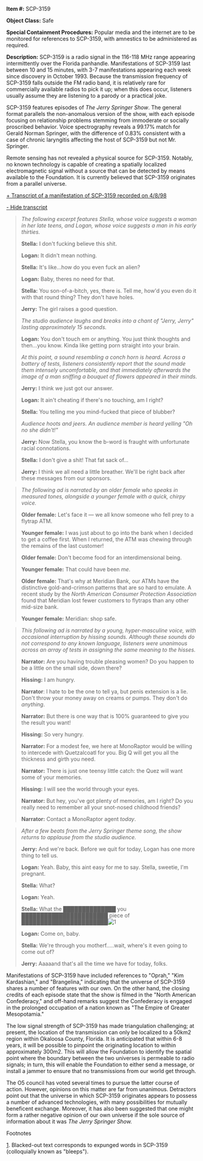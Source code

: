 **Item #:** SCP-3159

**Object Class:** Safe

**Special Containment Procedures:** Popular media and the internet are to be monitored for references to SCP-3159, with amnestics to be administered as required.

**Description:** SCP-3159 is a radio signal in the 116-118 MHz range appearing intermittently over the Florida panhandle. Manifestations of SCP-3159 last between 10 and 15 minutes, with 3-7 manifestations appearing each week since discovery in October 1993. Because the transmission frequency of SCP-3159 falls outside the FM radio band, it is relatively rare for commercially available radios to pick it up; when this does occur, listeners usually assume they are listening to a parody or a practical joke.

SCP-3159 features episodes of _The Jerry Springer Show_. The general format parallels the non-anomalous version of the show, with each episode focusing on relationship problems stemming from immoderate or socially proscribed behavior. Voice spectrography reveals a 99.17% match for Gerald Norman Springer, with the difference of 0.83% consistent with a case of chronic laryngitis affecting the host of SCP-3159 but not Mr. Springer.

Remote sensing has not revealed a physical source for SCP-3159. Notably, no known technology is capable of creating a spatially localized electromagnetic signal without a source that can be detected by means available to the Foundation. It is currently believed that SCP-3159 originates from a parallel universe.

[+ Transcript of a manifestation of SCP-3159 recorded on 4/8/98](javascript:;)

[\- Hide transcript](javascript:;)

> _The following excerpt features Stella, whose voice suggests a woman in her late teens, and Logan, whose voice suggests a man in his early thirties._
> 
> **Stella:** I don't fucking believe this shit.
> 
> **Logan:** It didn't mean nothing.
> 
> **Stella:** It's like…how do you even fuck an alien?
> 
> **Logan:** Baby, theres no need for that.
> 
> **Stella:** You son-of-a-bitch, yes, there is. Tell me, how'd you even do it with that round thing? They don't have holes.
> 
> **Jerry:** The girl raises a good question.
> 
> _The studio audience laughs and breaks into a chant of "Jerry, Jerry" lasting approximately 15 seconds._
> 
> **Logan:** You don't touch em or anything. You just think thoughts and then…you know. Kinda like getting porn straight into your brain.
> 
> _At this point, a sound resembling a conch horn is heard. Across a battery of tests, listeners consistently report that the sound made them intensely uncomfortable, and that immediately afterwards the image of a man sniffing a bouquet of flowers appeared in their minds._
> 
> **Jerry:** I think we just got our answer.
> 
> **Logan:** It ain't cheating if there's no touching, am I right?
> 
> **Stella:** You telling me you mind-fucked that piece of blubber?
> 
> _Audience hoots and jeers. An audience member is heard yelling "Oh no she didn't!"_
> 
> **Jerry:** Now Stella, you know the b-word is fraught with unfortunate racial connotations.
> 
> **Stella:** I don't give a shit! That fat sack of…
> 
> **Jerry:** I think we all need a little breather. We'll be right back after these messages from our sponsors.

> _The following ad is narrated by an older female who speaks in measured tones, alongside a younger female with a quick, chirpy voice._
> 
> **Older female:** Let's face it — we all know someone who fell prey to a flytrap ATM.
> 
> **Younger female:** I was just about to go into the bank when I decided to get a coffee first. When I returned, the ATM was chewing through the remains of the last customer!
> 
> **Older female:** Don't become food for an interdimensional being.
> 
> **Younger female:** That could have been _me_.
> 
> **Older female:** That's why at Meridian Bank, our ATMs have the distinctive gold-and-crimson patterns that are so hard to emulate. A recent study by the _North American Consumer Protection Association_ found that Meridian lost fewer customers to flytraps than any other mid-size bank.
> 
> **Younger female:** Meridian: shop safe.

> _This following ad is narrated by a young, hyper-masculine voice, with occasional interruption by hissing sounds. Although these sounds do not correspond to any known language, listeners were unanimous across an array of tests in assigning the same meaning to the hisses._
> 
> **Narrator:** Are you having trouble pleasing women? Do you happen to be a little on the small side, down there?
> 
> **Hissing:** I am hungry.
> 
> **Narrator**: I hate to be the one to tell ya, but penis extension is a lie. Don't throw your money away on creams or pumps. They don't do _anything_.
> 
> **Narrator:** But there is one way that is 100% guaranteed to give you the result you want!
> 
> **Hissing:** So very hungry.
> 
> **Narrator:** For a modest fee, we here at MonoRaptor would be willing to intercede with Quetzalcoatl for you. Big Q will get you all the thickness and girth you need.
> 
> **Narrator:** There is just one teensy little catch: the Quez will want some of your memories.
> 
> **Hissing:** I will see the world through your eyes.
> 
> **Narrator:** But hey, you've got plenty of memories, am I right? Do you really need to remember all your snot-nosed childhood friends?
> 
> **Narrator:** Contact a MonoRaptor agent _today_.

> _After a few beats from the Jerry Springer theme song, the show returns to applause from the studio audience._
> 
> **Jerry:** And we're back. Before we quit for today, Logan has one more thing to tell us.
> 
> **Logan:** Yeah. Baby, this aint easy for me to say. Stella, sweetie, I'm pregnant.
> 
> **Stella:** What?
> 
> **Logan:** Yeah.
> 
> **Stella:** What the ██████████████ you ███████████████████████ piece of ███████████████████████![1](javascript:;)
> 
> **Logan:** Come on, baby.
> 
> **Stella:** We're through you motherf…..wait, where's it even going to come out of?
> 
> **Jerry:** Aaaaand that's all the time we have for today, folks.

Manifestations of SCP-3159 have included references to "Oprah," "Kim Kardashian," and "Brangelina," indicating that the universe of SCP-3159 shares a number of features with our own. On the other hand, the closing credits of each episode state that the show is filmed in the "North American Confederacy," and off-hand remarks suggest the Confederacy is engaged in the prolonged occupation of a nation known as "The Empire of Greater Mesopotamia."

The low signal strength of SCP-3159 has made triangulation challenging; at present, the location of the transmission can only be localized to a 50km2 region within Okaloosa County, Florida. It is anticipated that within 6-8 years, it will be possible to pinpoint the originating location to within approximately 300m2. This will allow the Foundation to identify the spatial point where the boundary between the two universes is permeable to radio signals; in turn, this will enable the Foundation to either send a message, or install a jammer to ensure that no transmissions from our world get through.

The O5 council has voted several times to pursue the latter course of action. However, opinions on this matter are far from unanimous. Detractors point out that the universe in which SCP-3159 originates appears to possess a number of advanced technologies, with many possibilities for mutually beneficent exchange. Moreover, it has also been suggested that one might form a rather negative opinion of our own universe if the sole source of information about it was _The Jerry Springer Show._

Footnotes

[1](javascript:;). Blacked-out text corresponds to expunged words in SCP-3159 (colloquially known as "bleeps").